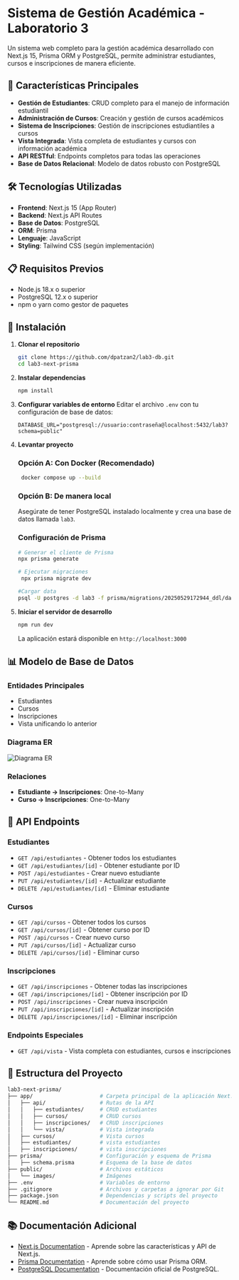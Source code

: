 # Sistema de Gestión Académica - Laboratorio 3

Un sistema web completo para la gestión académica desarrollado con Next.js 15, Prisma ORM y PostgreSQL, permite administrar estudiantes, cursos e inscripciones de manera eficiente.

## 🚀 Características Principales

- **Gestión de Estudiantes**: CRUD completo para el manejo de información estudiantil
- **Administración de Cursos**: Creación y gestión de cursos académicos
- **Sistema de Inscripciones**: Gestión de inscripciones estudiantiles a cursos
- **Vista Integrada**: Vista completa de estudiantes y cursos con información académica
- **API RESTful**: Endpoints completos para todas las operaciones
- **Base de Datos Relacional**: Modelo de datos robusto con PostgreSQL

## 🛠️ Tecnologías Utilizadas

- **Frontend**: Next.js 15 (App Router)
- **Backend**: Next.js API Routes
- **Base de Datos**: PostgreSQL
- **ORM**: Prisma
- **Lenguaje**: JavaScript
- **Styling**: Tailwind CSS (según implementación)

## 📋 Requisitos Previos

- Node.js 18.x o superior
- PostgreSQL 12.x o superior
- npm o yarn como gestor de paquetes

## 🔧 Instalación

1. **Clonar el repositorio**
   ```bash
   git clone https://github.com/dpatzan2/lab3-db.git
   cd lab3-next-prisma
   ```

2. **Instalar dependencias**
   ```bash
   npm install
   ```

3. **Configurar variables de entorno**
   Editar el archivo `.env` con tu configuración de base de datos:
   ```env
   DATABASE_URL="postgresql://usuario:contraseña@localhost:5432/lab3?schema=public"
   ```

4. **Levantar proyecto**

   ### Opción A: Con Docker (Recomendado)
   ```bash
    docker compose up --build
   ```

   ### Opción B: De manera local
   Asegúrate de tener PostgreSQL instalado localmente y crea una base de datos llamada `lab3`.

   ### Configuración de Prisma
   ```bash
   # Generar el cliente de Prisma
   npx prisma generate
   
   # Ejecutar migraciones
    npx prisma migrate dev 
   
   #Cargar data
   psql -U postgres -d lab3 -f prisma/migrations/20250529172944_ddl/data.sql
   ```

5. **Iniciar el servidor de desarrollo**
   ```bash
   npm run dev
   ```

   La aplicación estará disponible en `http://localhost:3000`

## 📊 Modelo de Base de Datos

### Entidades Principales

- Estudiantes
- Cursos
- Inscripciones
- Vista unificando lo anterior

### Diagrama ER
![Diagrama ER](https://github.com/user-attachments/assets/d45d565e-52cd-4aaf-8e0b-9c3b9b3d8b91)

### Relaciones

- **Estudiante → Inscripciones**: One-to-Many
- **Curso → Inscripciones**: One-to-Many

## 🔌 API Endpoints

### Estudiantes
- `GET /api/estudiantes` - Obtener todos los estudiantes
- `GET /api/estudiantes/[id]` - Obtener estudiante por ID
- `POST /api/estudiantes` - Crear nuevo estudiante
- `PUT /api/estudiantes/[id]` - Actualizar estudiante
- `DELETE /api/estudiantes/[id]` - Eliminar estudiante

### Cursos
- `GET /api/cursos` - Obtener todos los cursos
- `GET /api/cursos/[id]` - Obtener curso por ID
- `POST /api/cursos` - Crear nuevo curso
- `PUT /api/cursos/[id]` - Actualizar curso
- `DELETE /api/cursos/[id]` - Eliminar curso

### Inscripciones
- `GET /api/inscripciones` - Obtener todas las inscripciones
- `GET /api/inscripciones/[id]` - Obtener inscripción por ID
- `POST /api/inscripciones` - Crear nueva inscripción
- `PUT /api/inscripciones/[id]` - Actualizar inscripción
- `DELETE /api/inscripciones/[id]` - Eliminar inscripción

### Endpoints Especiales
- `GET /api/vista` - Vista completa con estudiantes, cursos e inscripciones

## 📁 Estructura del Proyecto

```bash
lab3-next-prisma/
├── app/                     # Carpeta principal de la aplicación Next.js
│   ├── api/                 # Rutas de la API
│   │   ├── estudiantes/     # CRUD estudiantes
│   │   ├── cursos/          # CRUD cursos
│   │   ├── inscripciones/   # CRUD inscripciones
│   │   └── vista/           # Vista integrada
│   ├── cursos/              # Vista cursos
│   ├── estudiantes/         # vista estudiantes
│   ├── inscripciones/       # vista inscripciones           
├── prisma/                  # Configuración y esquema de Prisma
│   ├── schema.prisma        # Esquema de la base de datos
├── public/                  # Archivos estáticos
│   └── images/              # Imágenes
├── .env                     # Variables de entorno
├── .gitignore               # Archivos y carpetas a ignorar por Git
├── package.json             # Dependencias y scripts del proyecto
└── README.md                # Documentación del proyecto
```

## 📚 Documentación Adicional

- [Next.js Documentation](https://nextjs.org/docs) - Aprende sobre las características y API de Next.js.
- [Prisma Documentation](https://www.prisma.io/docs) - Aprende sobre cómo usar Prisma ORM.
- [PostgreSQL Documentation](https://www.postgresql.org/docs/) - Documentación oficial de PostgreSQL.
